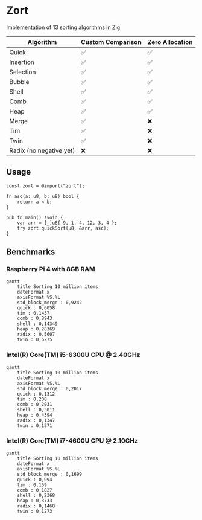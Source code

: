 # Zort

Implementation of 13 sorting algorithms in Zig

| Algorithm               | Custom Comparison | Zero Allocation |
| ----------------------- | ----------------- | --------------- |
| Quick                   | ✅                | ✅              |
| Insertion               | ✅                | ✅              |
| Selection               | ✅                | ✅              |
| Bubble                  | ✅                | ✅              |
| Shell                   | ✅                | ✅              |
| Comb                    | ✅                | ✅              |
| Heap                    | ✅                | ✅              |
| Merge                   | ✅                | ❌              |
| Tim                     | ✅                | ❌              |
| Twin                    | ✅                | ❌              |
| Radix (no negative yet) | ❌                | ❌              |

## Usage

```zig
const zort = @import("zort");

fn asc(a: u8, b: u8) bool {
    return a < b;
}

pub fn main() !void {
    var arr = [_]u8{ 9, 1, 4, 12, 3, 4 };
    try zort.quickSort(u8, &arr, asc);
}
```

## Benchmarks

### Raspberry Pi 4 with 8GB RAM

```mermaid
gantt
    title Sorting 10 million items
    dateFormat x
    axisFormat %S.%L
    std_block_merge : 0,9242
    quick : 0,6058
    tim : 0,1437
    comb : 0,8943
    shell : 0,14349
    heap : 0,28369
    radix : 0,5607
    twin : 0,6275
```

### Intel(R) Core(TM) i5-6300U CPU @ 2.40GHz

```mermaid
gantt
    title Sorting 10 million items
    dateFormat x
    axisFormat %S.%L
    std_block_merge : 0,2017
    quick : 0,1312
    tim : 0,208
    comb : 0,2031
    shell : 0,3011
    heap : 0,4394
    radix : 0,1347
    twin : 0,1371
```

### Intel(R) Core(TM) i7-4600U CPU @ 2.10GHz

```mermaid
gantt
    title Sorting 10 million items
    dateFormat x
    axisFormat %S.%L
    std_block_merge : 0,1699
    quick : 0,994
    tim : 0,159
    comb : 0,1827
    shell : 0,2368
    heap : 0,3733
    radix : 0,1468
    twin : 0,1273
```
